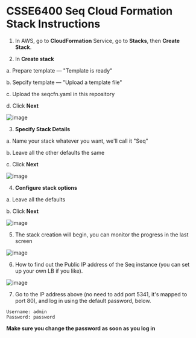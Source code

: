 # CSSE6400 Seq Cloud Formation Stack Instructions

1. In AWS, go to **CloudFormation** Service, go to **Stacks**, then **Create Stack**.

2. In **Create stack**

  a. Prepare template — "Template is ready"
  
  b. Sepcify template — "Upload a template file"
  
  c. Upload the seqcfn.yaml in this repository
  
  d. Click **Next**

![image](https://user-images.githubusercontent.com/7476736/166860269-1b22efaf-a324-4892-ac68-d4a438a087ff.png)

3. **Specify Stack Details**
  
  a. Name your stack whatever you want, we'll call it "Seq"
  
  b. Leave all the other defaults the same
  
  c. Click **Next**

![image](https://user-images.githubusercontent.com/7476736/166860395-302977e1-d350-4edb-9a86-8dc3689a1246.png)

4. **Configure stack options**
  
  a. Leave all the defaults
  
  b. Click **Next**
  
![image](https://user-images.githubusercontent.com/7476736/166860485-95e62b8f-2f77-43c6-b542-9b8a91fdbb88.png)

5. The stack creation will begin, you can monitor the progress in the last screen

![image](https://user-images.githubusercontent.com/7476736/166860564-ac25fb46-ad20-456e-b575-8d6e0120a0fd.png)

6. How to find out the Public IP address of the Seq instance (you can set up your own LB if you like).

![image](https://user-images.githubusercontent.com/7476736/166860644-f11c30d4-141b-4760-a295-bedd37f69fb3.png)

7. Go to the IP address above (no need to add port 5341, it's mapped to port 80), and log in using the default password, below.

```
Username: admin
Password: password
```

**Make sure you change the password as soon as you log in**
